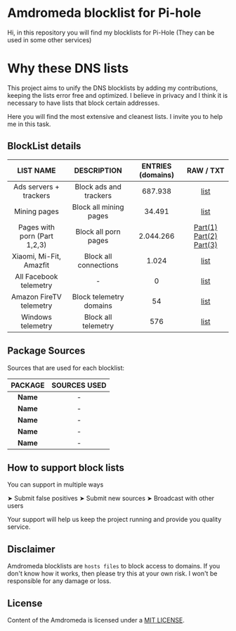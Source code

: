 # Amdromeda blocklist for Pi-hole
Hi, in this repository you will find my blocklists for Pi-Hole (They can be used in some other services)

# Why these DNS lists
This project aims to unify the DNS blocklists by adding my contributions, keeping the lists error free and optimized. I believe in privacy and I think it is necessary to have lists that block certain addresses.

Here you will find the most extensive and cleanest lists. I invite you to help me in this task.

## BlockList details
| LIST NAME | DESCRIPTION | ENTRIES (domains) | RAW / TXT |
|:---------:|:-------:|:--------------:|:---------:|
Ads servers + trackers | Block ads and trackers | 687.938 | [list](https://raw.githubusercontent.com/Amdromeda/Blocklist-Pi-Hole/master/Ads%20and%20trackers.txt) | 
Mining pages | Block all mining pages | 34.491 | [list](https://raw.githubusercontent.com/) | 
Pages with porn (Part 1,2,3) | Block all porn pages | 2.044.266 | [Part(1)](https://raw.githubusercontent.com/Amdromeda/Blocklist-Pi-Hole/master/Porn%20pages%20(Part_1).txt) [Part(2)](https://raw.githubusercontent.com/Amdromeda/Blocklist-Pi-Hole/master/Porn%20pages%20(Part_2).txt) [Part(3)](https://raw.githubusercontent.com/Amdromeda/Blocklist-Pi-Hole/master/Porn%20pages%20(Part_3).txt) | 
Xiaomi, Mi-Fit, Amazfit | Block all connections | 1.024 | [list](https://raw.githubusercontent.com/Amdromeda/Blocklist-Pi-Hole/master/Xiaomi%2C%20Mi-Fit%2C%20Amazfit.txt) | 
All Facebook telemetry | - | 0 | [list](https://raw.githubusercontent.com/) | 
Amazon FireTV telemetry | Block telemetry domains | 54 | [list](https://raw.githubusercontent.com/Amdromeda/Blocklist-Pi-Hole/master/Amazon%20FireTV%20telemetry.txt) | 
Windows telemetry | Block all telemetry | 576 | [list](https://raw.githubusercontent.com/Amdromeda/Blocklist-Pi-Hole/master/Windows%20telemetry.txt) | 

## Package Sources
Sources that are used for each blocklist:

| PACKAGE | SOURCES USED |  
|:-------:|:-------:|
**Name** | *-* |
**Name** | *-* |
**Name** | *-* |
**Name** | *-* |
**Name** | *-* |

## How to support block lists
You can support in multiple ways

 ➤ Submit false positives
 ➤ Submit new sources
 ➤ Broadcast with other users
 
 Your support will help us keep the project running and provide you quality service.
 
## Disclaimer
Amdromeda blocklists are `hosts files` to block access to domains. If you don't know how it works, then please try this at your own risk. I won't be responsible for any damage or loss.

## License
Content of the Amdromeda is licensed under a [MIT LICENSE](https://github.com/Amdromeda/Blocklist-Pi-Hole/blob/master/LICENSE).
